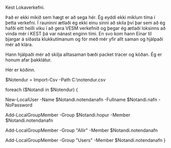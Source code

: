 Kest Lokaverkefni.


Það er ekki mikið sem hægt er að sega hér. Ég eyddi ekki miklum tíma í þetta verkefni. Í rauninni ætlaði ég ekki einu sinni að skila því þar sem að ég hafði eitt heilli viku í að gera VESM verkefnið og þegar ég ætlaði loksinns að vinda mér í KEST þá var nánast enginn tími.
En svo kom hann Einar til bjargar á síðasta klukkutímanum og fór með mér yfir allt saman og hjálpaði mér að klára.

Hann hjálpaði mér að skilja alltasaman bæði packet tracer og kóðan. Ég er honum afar þakklátur.

Hér er kóðinn.

$Notendur = Import-Csv -Path C:\notendur.csv

foreach ($Notandi in $Notendur) {

New-LocalUser -Name $Notandi.notendanafn -Fullname $Notandi.nafn -NoPassword

Add-LocalGroupMember -Group $Notandi.hopur -Member $Notandi.notendanafn

Add-LocalGroupMember -Group "Allir" -Member $Notandi.notendanafn

Add-LocalGroupMember -Group "Users" -Member $Notandi.notendanafn }
